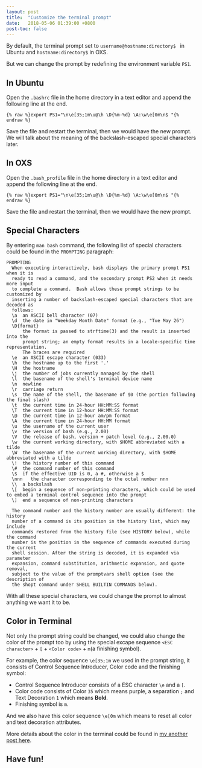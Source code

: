 ```yaml
---
layout: post
title:  "Customize the terminal prompt"
date:   2018-05-06 01:39:00 +0800
post-toc: false
---
```


By default, the terminal prompt set to ```username@hostname:directory$ ``` in
Ubuntu and ```hostname:directory$``` in OXS.

But we can change the prompt by redefining the environment variable ```PS1```.

## In Ubuntu
Open the ```.bashrc``` file in the home directory in a text editor and append
the following line at the end.
```
{% raw %}export PS1="\n\e[35;1m\u@\h \D{%m-%d} \A:\w\e[0m\n$ "{% endraw %}
```
Save the file and restart the terminal, then we would have the new prompt. We
will talk about the meaning of the backslash-escaped special characters later.

## In OXS
Open the ```.bash_profile``` file in the home directory in a text editor and
append the following line at the end.
```
{% raw %}export PS1="\n\e[35;1m\u@\h \D{%m-%d} \A:\w\e[0m\n$ "{% endraw %}
```
Save the file and restart the terminal, then we would have the new prompt.

## Special Characters
By entering ```man bash``` command, the following list of special characters
could be found in the ```PROMPTING``` paragraph:
```
PROMPTING
  When executing interactively, bash displays the primary prompt PS1 when it is
  ready to read a command, and the secondary prompt PS2 when it needs more input
  to complete a command.  Bash allows these prompt strings to be customized by
  inserting a number of backslash-escaped special characters that are decoded as
  follows:
  \a  an ASCII bell character (07)
  \d  the date in "Weekday Month Date" format (e.g., "Tue May 26")
  \D{format}
      the format is passed to strftime(3) and the result is inserted into the
      prompt string; an empty format results in a locale-specific time representation.
      The braces are required
  \e  an ASCII escape character (033)
  \h  the hostname up to the first '.'
  \H  the hostname
  \j  the number of jobs currently managed by the shell
  \l  the basename of the shell's terminal device name
  \n  newline
  \r  carriage return
  \s  the name of the shell, the basename of $0 (the portion following the final slash)
  \t  the current time in 24-hour HH:MM:SS format
  \T  the current time in 12-hour HH:MM:SS format
  \@  the current time in 12-hour am/pm format
  \A  the current time in 24-hour HH:MM format
  \u  the username of the current user
  \v  the version of bash (e.g., 2.00)
  \V  the release of bash, version + patch level (e.g., 2.00.0)
  \w  the current working directory, with $HOME abbreviated with a tilde
  \W  the basename of the current working directory, with $HOME abbreviated with a tilde
  \!  the history number of this command
  \#  the command number of this command
  \$  if the effective UID is 0, a #, otherwise a $
  \nnn   the character corresponding to the octal number nnn
  \\  a backslash
  \[  begin a sequence of non-printing characters, which could be used to embed a terminal control sequence into the prompt
  \]  end a sequence of non-printing characters

  The command number and the history number are usually different: the history
  number of a command is its position in the history list, which may include
  commands restored from the history file (see HISTORY below), while the command
  number is the position in the sequence of commands executed during the current
  shell session. After the string is decoded, it is expanded via parameter
  expansion, command substitution, arithmetic expansion, and quote removal,
  subject to the value of the promptvars shell option (see the description of
  the shopt command under SHELL BUILTIN COMMANDS below).
```
With all these special characters, we could change the prompt to almost anything
we want it to be.

## Color in Terminal
Not only the prompt string could be changed,
we could also change the color of the prompt too by using the special excape
sequence ```<ESC character>``` + ```[``` + ```<Color code>``` + ```m```(a finishing symbol).  

For example, the color sequence ```\e[35;1m``` we used in the prompt string,
it consists of Control Sequence Introducer, Color code and the finishing symbol:
* Control Sequence Introducer consists of a ESC character ```\e``` and a ```[```.
* Color code consists of Color ```35``` which means purple, a separation ```;```
and Text Decoration ```1``` which means **Bold**.
* Finishing symbol is ```m```.

And we also have this color sequence ```\e[0m``` which means to reset all color
and text decoration attributes.

More details about the color in the terminal could be found in
[my another post here](/2018/05/07/color-in-the-terminal.html).

## Have fun!
